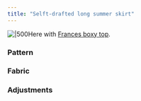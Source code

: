 ```yaml
---
title: "Selft-drafted long summer skirt"
---
```


![|500](projects/attachments/DSCF7872%201.jpg)Here with [Frances boxy top](projects/sewing/Frances%20boxy%20top%20(Fibremood).md).

### Pattern


### Fabric


### Adjustments
